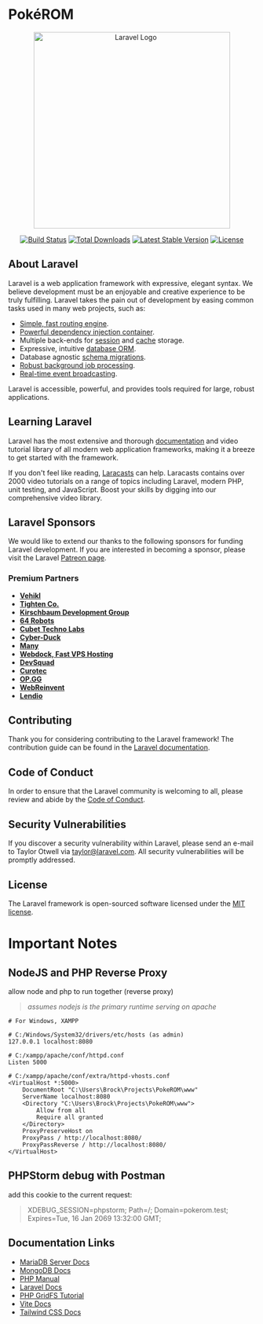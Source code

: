 # Pok&eacute;ROM

[//]: # (https://github.com/bag33188/new-pokerom)

<p align="center"><a href="https://laravel.com" target="_blank"><img src="https://raw.githubusercontent.com/laravel/art/master/logo-lockup/5%20SVG/2%20CMYK/1%20Full%20Color/laravel-logolockup-cmyk-red.svg" width="400" alt="Laravel Logo"></a></p>

<p align="center">
<a href="https://travis-ci.org/laravel/framework"><img src="https://travis-ci.org/laravel/framework.svg" alt="Build Status"></a>
<a href="https://packagist.org/packages/laravel/framework"><img src="https://img.shields.io/packagist/dt/laravel/framework" alt="Total Downloads"></a>
<a href="https://packagist.org/packages/laravel/framework"><img src="https://img.shields.io/packagist/v/laravel/framework" alt="Latest Stable Version"></a>
<a href="https://packagist.org/packages/laravel/framework"><img src="https://img.shields.io/packagist/l/laravel/framework" alt="License"></a>
</p>

## About Laravel

Laravel is a web application framework with expressive, elegant syntax. We believe development must be an enjoyable and creative experience to be truly fulfilling. Laravel takes the pain out of development by easing common tasks used in many web projects, such as:

- [Simple, fast routing engine](https://laravel.com/docs/routing).
- [Powerful dependency injection container](https://laravel.com/docs/container).
- Multiple back-ends for [session](https://laravel.com/docs/session) and [cache](https://laravel.com/docs/cache) storage.
- Expressive, intuitive [database ORM](https://laravel.com/docs/eloquent).
- Database agnostic [schema migrations](https://laravel.com/docs/migrations).
- [Robust background job processing](https://laravel.com/docs/queues).
- [Real-time event broadcasting](https://laravel.com/docs/broadcasting).

Laravel is accessible, powerful, and provides tools required for large, robust applications.

## Learning Laravel

Laravel has the most extensive and thorough [documentation](https://laravel.com/docs) and video tutorial library of all modern web application frameworks, making it a breeze to get started with the framework.

If you don't feel like reading, [Laracasts](https://laracasts.com) can help. Laracasts contains over 2000 video tutorials on a range of topics including Laravel, modern PHP, unit testing, and JavaScript. Boost your skills by digging into our comprehensive video library.

## Laravel Sponsors

We would like to extend our thanks to the following sponsors for funding Laravel development. If you are interested in becoming a sponsor, please visit the Laravel [Patreon page](https://patreon.com/taylorotwell).

### Premium Partners

- **[Vehikl](https://vehikl.com/)**
- **[Tighten Co.](https://tighten.co)**
- **[Kirschbaum Development Group](https://kirschbaumdevelopment.com)**
- **[64 Robots](https://64robots.com)**
- **[Cubet Techno Labs](https://cubettech.com)**
- **[Cyber-Duck](https://cyber-duck.co.uk)**
- **[Many](https://www.many.co.uk)**
- **[Webdock, Fast VPS Hosting](https://www.webdock.io/en)**
- **[DevSquad](https://devsquad.com)**
- **[Curotec](https://www.curotec.com/services/technologies/laravel/)**
- **[OP.GG](https://op.gg)**
- **[WebReinvent](https://webreinvent.com/?utm_source=laravel&utm_medium=github&utm_campaign=patreon-sponsors)**
- **[Lendio](https://lendio.com)**

## Contributing

Thank you for considering contributing to the Laravel framework! The contribution guide can be found in the [Laravel documentation](https://laravel.com/docs/contributions).

## Code of Conduct

In order to ensure that the Laravel community is welcoming to all, please review and abide by the [Code of Conduct](https://laravel.com/docs/contributions#code-of-conduct).

## Security Vulnerabilities

If you discover a security vulnerability within Laravel, please send an e-mail to Taylor Otwell via [taylor@laravel.com](mailto:taylor@laravel.com). All security vulnerabilities will be promptly addressed.

## License

The Laravel framework is open-sourced software licensed under the [MIT license](https://opensource.org/licenses/MIT).

# Important Notes

## NodeJS and PHP Reverse Proxy

allow node and php to run together (reverse proxy)

> _assumes nodejs is the primary runtime serving on apache_

```apacheconf
# For Windows, XAMPP

# C:/Windows/System32/drivers/etc/hosts (as admin)
127.0.0.1 localhost:8080

# C:/xampp/apache/conf/httpd.conf
Listen 5000

# C:/xampp/apache/conf/extra/httpd-vhosts.conf
<VirtualHost *:5000>
    DocumentRoot "C:\Users\Brock\Projects\PokeROM\www"
    ServerName localhost:8080
    <Directory "C:\Users\Brock\Projects\PokeROM\www">
        Allow from all
        Require all granted
    </Directory>
    ProxyPreserveHost on
    ProxyPass / http://localhost:8080/
    ProxyPassReverse / http://localhost:8080/
</VirtualHost>
```

## PHPStorm debug with Postman

add this cookie to the current request: 
> XDEBUG_SESSION=phpstorm; Path=/; Domain=pokerom.test; Expires=Tue, 16 Jan 2069 13:32:00 GMT;

## Documentation Links

* [MariaDB Server Docs][]
* [MongoDB Docs][]
* [PHP Manual][]
* [Laravel Docs][]
* [PHP GridFS Tutorial][]
* [Vite Docs][]
* [Tailwind CSS Docs][]

[MariaDB Server Docs]: https://mariadb.com/kb/en/documentation/ "v10.9.3"
[MongoDB Docs]: https://www.mongodb.com/docs/manual/ "v6.0"
[PHP Manual]: https://www.php.net/manual/en/ "v8.1.6"
[Laravel Docs]: https://laravel.com/docs/9.x/ "Laravel 9"
[PHP GridFS Tutorial]: https://www.mongodb.com/docs/php-library/v1.12/tutorial/gridfs/" "v1.12"
[Vite Docs]: https://vitejs.dev/guide "v3.1.3"
[Tailwind CSS Docs]: https://tailwindcss.com/docs "v3.1.8"

[//]: # ([mongodb php driver docs]: https://www.php.net/manual/en/mongodb.installation.pecl.php)
[//]: # ([mongodb php extension]: https://pecl.php.net/package/mongodb)
